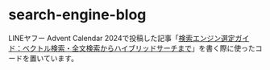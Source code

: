 # search-engine-blog

LINEヤフー Advent Calendar 2024で投稿した記事「[検索エンジン選定ガイド：ベクトル検索・全文検索からハイブリッドサーチまで](https://techblog.lycorp.co.jp/ja/20241225b)」を書く際に使ったコードを置いています。

